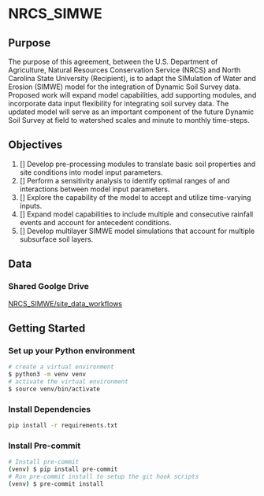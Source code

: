 # NRCS_SIMWE

## Purpose

The purpose of this agreement, between the U.S. Department of Agriculture, Natural Resources Conservation Service (NRCS) and North Carolina State University (Recipient), is to adapt the SIMulation of Water and Erosion (SIMWE) model for the integration of Dynamic Soil Survey data. Proposed work will expand model capabilities, add supporting modules, and incorporate data input flexibility for integrating soil survey data. The updated model will serve as an important component of the future Dynamic Soil Survey at field to watershed scales and minute to monthly time-steps.

## Objectives

1. [] Develop pre-processing modules to translate basic soil properties and site conditions into model input parameters.
2. [] Perform a sensitivity analysis to identify optimal ranges of and interactions between model input parameters.
3. [] Explore the capability of the model to accept and utilize time-varying inputs.
4. [] Expand model capabilities to include multiple and consecutive rainfall events and account for antecedent conditions.
5. [] Develop multilayer SIMWE model simulations that account for multiple subsurface soil layers.

## Data

### Shared Goolge Drive

[NRCS_SIMWE/site_data_workflows](https://drive.google.com/drive/folders/1VsauKpPnaPhKcRUykEgmGN7045xuhFu_?usp=drive_link)

## Getting Started

### Set up your Python environment

```bash
# create a virtual environment
$ python3 -m venv venv
# activate the virtual environment
$ source venv/bin/activate
```

### Install Dependencies

```bash
pip install -r requirements.txt
```

### Install Pre-commit

```bash
# Install pre-commit
(venv) $ pip install pre-commit
# Run pre-commit install to setup the git hook scripts
(venv) $ pre-commit install
```

